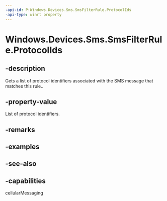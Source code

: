 ```yaml
---
-api-id: P:Windows.Devices.Sms.SmsFilterRule.ProtocolIds
-api-type: winrt property
---
```


<!-- Property syntax
public Windows.Foundation.Collections.IVector<int> ProtocolIds { get; }
-->

# Windows.Devices.Sms.SmsFilterRule.ProtocolIds

## -description
Gets a list of protocol identifiers associated with the SMS message that matches this rule..

## -property-value
List of protocol identifiers.

## -remarks

## -examples

## -see-also


## -capabilities
cellularMessaging